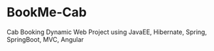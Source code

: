 # BookMe-Cab
Cab Booking Dynamic Web Project using JavaEE, Hibernate, Spring, SpringBoot, MVC, Angular
